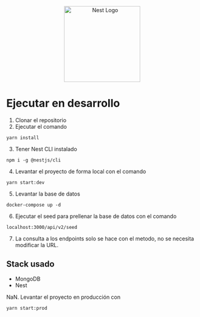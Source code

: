 <p align="center">
  <a href="http://nestjs.com/" target="blank"><img src="https://nestjs.com/img/logo-small.svg" width="200" alt="Nest Logo" /></a>
</p>

# Ejecutar en desarrollo

1. Clonar el repositorio
2. Ejecutar el comando
```
yarn install
```
3. Tener Nest CLI instalado
```
npm i -g @nestjs/cli
```
4. Levantar el proyecto de forma local con el comando
```
yarn start:dev
```
5. Levantar la base de datos
```
docker-compose up -d
```
6. Ejecutar el seed para prellenar la base de datos con el comando
```
localhost:3000/api/v2/seed
```
7. La consulta a los endpoints solo se hace con el metodo, no se necesita modificar la URL. 

## Stack usado
* MongoDB
* Nest




NaN. Levantar el proyecto en producción con
```
yarn start:prod
```